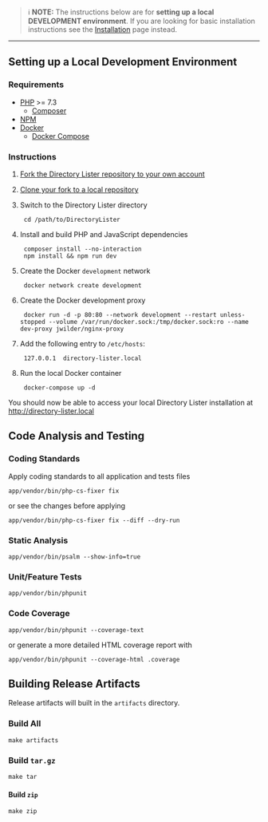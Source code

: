 > ℹ️ **NOTE:** The instructions below are for **setting up a local DEVELOPMENT environment**. If you are looking for basic installation instructions see the [Installation](https://github.com/DirectoryLister/DirectoryLister/wiki/Installation) page instead.
---

Setting up a Local Development Environment
------------------------------------------

### Requirements

  * [PHP](https://php.net) >= 7.3
    * [Composer](https://getcomposer.org)
  * [NPM](https://www.npmjs.com)
  * [Docker](https://www.docker.com)
    * [Docker Compose](https://docs.docker.com/compose/)

### Instructions

  1. [Fork the Directory Lister repository to your own account](https://github.com/DirectoryLister/DirectoryLister/fork)

  2. [Clone your fork to a local repository](https://help.github.com/en/github/creating-cloning-and-archiving-repositories/cloning-a-repository)

  3. Switch to the Directory Lister directory

          cd /path/to/DirectoryLister

  4. Install and build PHP and JavaScript dependencies

          composer install --no-interaction
          npm install && npm run dev

  5. Create the Docker `development` network

          docker network create development

  6. Create the Docker development proxy

          docker run -d -p 80:80 --network development --restart unless-stopped --volume /var/run/docker.sock:/tmp/docker.sock:ro --name dev-proxy jwilder/nginx-proxy

  7. Add the following entry to `/etc/hosts`:

          127.0.0.1  directory-lister.local

  8. Run the local Docker container

          docker-compose up -d

You should now be able to access your local Directory Lister installation at <http://directory-lister.local>

Code Analysis and Testing
-------------------------

### Coding Standards

Apply coding standards to all application and tests files

    app/vendor/bin/php-cs-fixer fix

or see the changes before applying

    app/vendor/bin/php-cs-fixer fix --diff --dry-run

### Static Analysis

    app/vendor/bin/psalm --show-info=true

### Unit/Feature Tests

    app/vendor/bin/phpunit

### Code Coverage

    app/vendor/bin/phpunit --coverage-text

or generate a more detailed HTML coverage report with

    app/vendor/bin/phpunit --coverage-html .coverage

Building Release Artifacts
--------------------------

Release artifacts will built in the `artifacts` directory.

### Build All

    make artifacts

### Build `tar.gz`

    make tar

#### Build `zip`

    make zip
